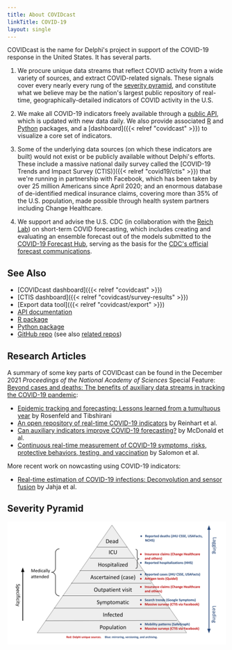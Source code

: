 ```yaml
---
title: About COVIDcast
linkTitle: COVID-19
layout: single
---
```


COVIDcast is the name for Delphi's project in support of the COVID-19 response
in the United States. It has several parts. 

1. We procure unique data streams that reflect COVID activity from a wide
  variety of sources, and extract COVID-related signals. These signals cover
  every nearly every rung of the [severity pyramid](#severity-pyramid), and
  constitute what we believe may be the nation's largest public repository of
  real-time, geographically-detailed indicators of COVID activity in the U.S.

2. We make all COVID-19 indicators freely available through a
  [public API](https://cmu-delphi.github.io/delphi-epidata/api/covidcast.html),
  which is updated with new data daily. We also provide associated
  [R](https://cmu-delphi.github.io/covidcast/covidcastR/) and
  [Python](https://cmu-delphi.github.io/covidcast/covidcast-py/html/) packages, 
  and a [dashboard]({{< relref "covidcast" >}}) to visualize a core set of
  indicators. 

3. Some of the underlying data sources (on which these indicators are built) 
  would not exist or be publicly available without Delphi's efforts. These
  include a massive national daily survey called the [COVID-19 Trends and
  Impact Survey (CTIS)]({{< relref "covid19/ctis" >}}) that we're running in
  partnership with Facebook, which has been taken by over 25 million Americans
  since April 2020; and an enormous database of de-identified medical insurance
  claims, covering more than 35% of the U.S. population, made possible through
  health system partners including Change Healthcare. 

4. We support and advise the U.S. CDC (in collaboration with the
  [Reich Lab](https://reichlab.io/)) on short-term COVID forecasting, which 
  includes creating and evaluating an ensemble forecast out of the models
  submitted to the [COVID-19 Forecast Hub](https://covid19forecasthub.org/),
  serving as the basis for the [CDC's official forecast
  communications](https://www.cdc.gov/coronavirus/2019-ncov/covid-data/forecasting-us.html).

## See Also

- [COVIDcast dashboard]({{< relref "covidcast" >}})
- [CTIS dashboard]({{< relref "covidcast/survey-results" >}})
- [Export data tool]({{< relref "covidcast/export" >}})
- [API documentation](https://cmu-delphi.github.io/delphi-epidata/api/covidcast.html)
- [R package](https://cmu-delphi.github.io/covidcast/covidcastR/)
- [Python package](https://cmu-delphi.github.io/covidcast/covidcast-py/html/)
- [GitHub repo](https://www.github.com/cmu-delphi/covidcast/) (see also
  [related repos](https://github.com/cmu-delphi/covidcast/#related-repos))
  
## Research Articles

A summary of some key parts of COVIDcast can be found in the December 2021 *Proceedings of the National Academy of Sciences*
Special Feature: [Beyond cases and deaths: The benefits of auxiliary data
streams in tracking the COVID-19 pandemic](https://www.pnas.org/topic/548):

- [Epidemic tracking and forecasting: Lessons learned from a tumultuous
  year](https://www.pnas.org/content/118/51/e2111456118?cct=2522)
  by Rosenfeld and Tibshirani
- [An open repository of real-time COVID-19
  indicators](https://www.pnas.org/content/118/51/e2111452118?cct=2522)
  by Reinhart et al.
- [Can auxiliary indicators improve COVID-19
  forecasting?](https://www.pnas.org/content/118/51/e2111453118?cct=2522)
  by McDonald et al.
- [Continuous real-time measurement of COVID-19 symptoms, risks, protective
  behaviors, testing, and vaccination](https://www.pnas.org/content/118/51/e2111454118?cct=2522)
  by Salomon et al.

More recent work on nowcasting using COVID-19 indicators:

- [Real-time estimation of COVID-19 infections: Deconvolution and sensor
  fusion](https://doi.org/10.1214/22-STS856)
  by Jahja et al. 

## Severity Pyramid

![](images/severity-pyramid.svg)

